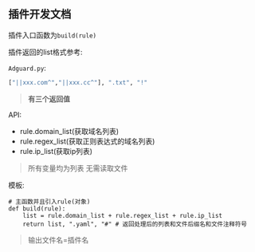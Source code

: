 ## 插件开发文档

插件入口函数为`build(rule)`

插件返回的list格式参考:

`Adguard.py`:

```python
["||xxx.com^","||xxx.cc^"], ".txt", "!"
```
> **有三个返回值**

API:
- rule.domain_list(获取域名列表)
- rule.regex_list(获取正则表达式的域名列表)
- rule.ip_list(获取ip列表)

> 所有变量均为列表 无需读取文件

模板:
```
# 主函数并且引入rule(对象)
def build(rule):
    list = rule.domain_list + rule.regex_list + rule.ip_list
    return list, ".yaml", "#" # 返回处理后的列表和文件后缀名和文件注释符号
```
> 输出文件名=插件名